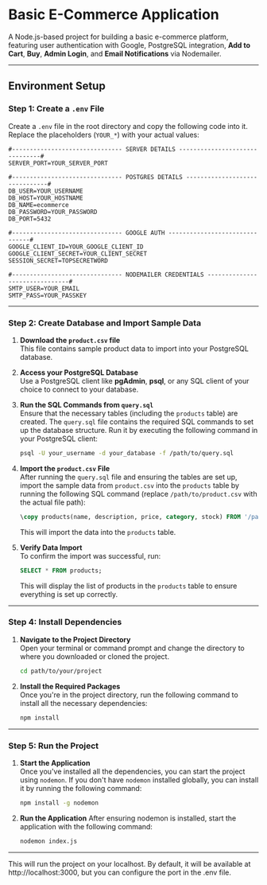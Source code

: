 # **Basic E-Commerce Application**

A Node.js-based project for building a basic e-commerce platform, featuring user authentication with Google, PostgreSQL integration, **Add to Cart**, **Buy**, **Admin Login**, and **Email Notifications** via Nodemailer.

---

## **Environment Setup**

### **Step 1: Create a `.env` File**
Create a `.env` file in the root directory and copy the following code into it. Replace the placeholders (`YOUR_*`) with your actual values:

```env
#------------------------------- SERVER DETAILS -------------------------------#
SERVER_PORT=YOUR_SERVER_PORT

#------------------------------- POSTGRES DETAILS -------------------------------#
DB_USER=YOUR_USERNAME
DB_HOST=YOUR_HOSTNAME
DB_NAME=ecommerce
DB_PASSWORD=YOUR_PASSWORD
DB_PORT=5432

#------------------------------- GOOGLE AUTH -------------------------------#
GOOGLE_CLIENT_ID=YOUR_GOOGLE_CLIENT_ID
GOOGLE_CLIENT_SECRET=YOUR_CLIENT_SECRET
SESSION_SECRET=TOPSECRETWORD

#------------------------------- NODEMAILER CREDENTIALS -------------------------------#
SMTP_USER=YOUR_EMAIL
SMTP_PASS=YOUR_PASSKEY
```

---


### **Step 2: Create Database and Import Sample Data**

1. **Download the `product.csv` file**  
   This file contains sample product data to import into your PostgreSQL database.

2. **Access your PostgreSQL Database**  
   Use a PostgreSQL client like **pgAdmin**, **psql**, or any SQL client of your choice to connect to your database.

3. **Run the SQL Commands from `query.sql`**  
   Ensure that the necessary tables (including the `products` table) are created. The `query.sql` file contains the required SQL commands to set up the database structure. Run it by executing the following command in your PostgreSQL client:

   ```bash
   psql -U your_username -d your_database -f /path/to/query.sql
   ```
4. **Import the `product.csv` File**  
    After running the `query.sql` file and ensuring the tables are set up, import the sample data from `product.csv` into the `products` table by running the following SQL command (replace `/path/to/product.csv` with the actual file path):

    ```sql
    \copy products(name, description, price, category, stock) FROM '/path/to/product.csv' DELIMITER ',' CSV HEADER;
    ```

    This will import the data into the `products` table.

5. **Verify Data Import**  
    To confirm the import was successful, run:

    ```sql
    SELECT * FROM products;
    ```

    This will display the list of products in the `products` table to ensure everything is set up correctly.

---

### **Step 4: Install Dependencies**

1. **Navigate to the Project Directory**  
   Open your terminal or command prompt and change the directory to where you downloaded or cloned the project.

   ```bash
   cd path/to/your/project

2. **Install the Required Packages**  
    Once you're in the project directory, run the following command to install all the necessary dependencies:
    ```bash
    npm install
    ```

---

### **Step 5: Run the Project**

1. **Start the Application**  
   Once you've installed all the dependencies, you can start the project using `nodemon`. If you don't have `nodemon` installed globally, you can install it by running the following command:

    ```bash
    npm install -g nodemon
    ```

2. **Run the Application**
After ensuring nodemon is installed, start the application with the following command:

    ```bash
    nodemon index.js
    ```

---

This will run the project on your localhost. By default, it will be available at http://localhost:3000, but you can configure the port in the .env file.
